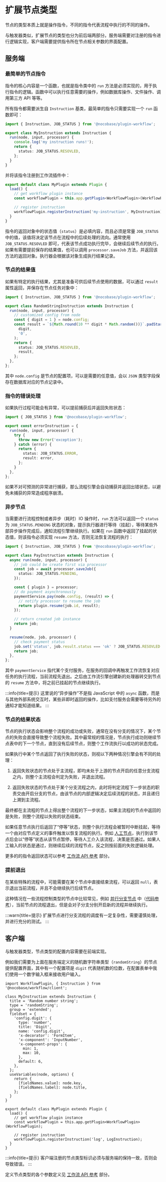 # 扩展节点类型

节点的类型本质上就是操作指令，不同的指令代表流程中执行的不同的操作。

与触发器类似，扩展节点的类型也分为前后端两部分。服务端需要对注册的指令进行逻辑实现，客户端需要提供指令所在节点相关参数的界面配置。

## 服务端

### 最简单的节点指令

指令的核心内容是一个函数，也就是指令类中的 `run` 方法是必须实现的，用于执行指令的逻辑。函数中可以执行任意需要的操作，例如数据库操作、文件操作、调用第三方 API 等等。

所有指令都需要派生自 `Instruction` 基类，最简单的指令只需要实现一个 `run` 函数即可：

```ts
import { Instruction, JOB_STATUS } from '@nocobase/plugin-workflow';

export class MyInstruction extends Instruction {
  run(node, input, processor) {
    console.log('my instruction runs!');
    return {
      status: JOB_STATUS.RESOVLED,
    };
  }
}
```

并将该指令注册到工作流插件中：

```ts
export default class MyPlugin extends Plugin {
  load() {
    // get workflow plugin instance
    const workflowPlugin = this.app.getPlugin<WorkflowPlugin>(WorkflowPlugin);

    // register instruction
    workflowPlugin.registerInstruction('my-instruction', MyInstruction);
  }
}
```

指令的返回对象中的状态值（`status`）是必填内容，而且必须是常量 `JOB_STATUS` 中的值，该值将决定该节点在流程中的后续处理的流向。通常使用 `JOB_STATUS.RESOVLED` 即可，代表该节点成功执行完毕，会继续后续节点的执行。如果有需要提前保存的结果值，也可以调用 `processor.saveJob` 方法，并返回该方法的返回对象。执行器会根据该对象生成执行结果记录。

### 节点的结果值

如果有特定的执行结果，尤其是准备可供后续节点使用的数据，可以通过 `result` 属性返回，并保存在节点任务对象中：

```ts
import { Instruction, JOB_STATUS } from '@nocobase/plugin-workflow';

export class RandomStringInstruction extends Instruction {
  run(node, input, processor) {
    // customized config from node
    const { digit = 1 } = node.config;
    const result = `${Math.round(10 ** digit * Math.random())}`.padStart(
      digit,
      '0',
    );
    return {
      status: JOB_STATUS.RESOVLED,
      result,
    };
  },
};
```

其中 `node.config` 是节点的配置项，可以是需要的任意值，会以 `JSON` 类型字段保存在数据库对应的节点记录中。

### 指令的错误处理

如果执行过程可能会有异常，可以提前捕获后并返回失败状态：

```ts
import { JOB_STATUS } from '@nocobase/plugin-workflow';

export const errorInstruction = {
  run(node, input, processor) {
    try {
      throw new Error('exception');
    } catch (error) {
      return {
        status: JOB_STATUS.ERROR,
        result: error,
      };
    }
  },
};
```

如果不对可预测的异常进行捕获，那么流程引擎会自动捕获并返回出错状态，以避免未捕获的异常造成程序崩溃。

### 异步节点

当需要进行流程控制或者异步（耗时）IO 操作时，`run` 方法可以返回一个 `status` 为 `JOB_STATUS.PENDING` 状态的对象，提示执行器进行等待（挂起），等待某些外部异步操作完成后，通知流程引擎继续执行。如果在 `run` 函数中返回了挂起的状态值，则该指令必须实现 `resume` 方法，否则无法恢复流程的执行：

```ts
import { Instruction, JOB_STATUS } from '@nocobase/plugin-workflow';

export class PayInstruction extends Instruction {
  async run(node, input, processor) {
    // job could be create first via processor
    const job = await processor.saveJob({
      status: JOB_STATUS.PENDING,
    });

    const { plugin } = processor;
    // do payment asynchronously
    paymentService.pay(node.config, (result) => {
      // notify processor to resume the job
      return plugin.resume(job.id, result);
    });

    // return created job instance
    return job;
  }

  resume(node, job, processor) {
    // check payment status
    job.set('status', job.result.status === 'ok' ? JOB_STATUS.RESOVLED : JOB_STATUS.REJECTED);
    return job;
  },
};
```

其中 `paymentService` 指代某个支付服务，在服务的回调中再触发工作流恢复对应任务的执行流程，当前流程先退出。之后由工作流引擎创建新的处理器转交到节点的 `resume` 方法中，将之前已挂起的节点继续执行。

:::info{title=提示}
这里说的“异步操作”不是指 JavaScript 中的 `async` 函数，而是与其他外部系统交互时，某些非即时返回的操作，比如支付服务会需要等待另外的通知才能知道结果。
:::

### 节点的结果状态

节点的执行状态会影响整个流程的成功或失败，通常在没有分支的情况下，某个节点的失败会直接导致整个流程失败。其中最常规的情况是，节点执行成功则继续节点表中的下一个节点，直到没有后续节点，则整个工作流执行以成功的状态完成。

如果执行中某个节点返回了执行失败的状态，则视以下两种情况引擎会有不同的处理：

1.  返回失败状态的节点处于主流程，即均未处于上游的节点开启的任意分支流程之内，则整个主流程会判定为失败，并退出流程。

2.  返回失败状态的节点处于某个分支流程之内，此时将判定流程下一步状态的职责交由开启分支的节点，由该节点的内部逻辑决定后续流程的状态，并且递归上溯到主流程。

最终都在主流程的节点上得出整个流程的下一步状态，如果主流程的节点中返回的是失败，则整个流程以失败的状态结束。

如果任意节点执行后返回了“停等”状态，则整个执行流程会被暂时中断挂起，等待一个由对应节点定义的事件触发以恢复流程的执行。例如 [人工节点](../../../workflow-manual/index/index.md)，执行到该节点后会以“停等”状态从该节点暂停，等待人工介入该流程，决策是否通过。如果人工输入的状态是通过，则继续后续的流程节点，反之则按前面的失败逻辑处理。

更多的的指令返回状态可以参考 [工作流 API 参考](../api#JOB_STATUS) 部分。

### 提前退出

在某些特殊的流程中，可能需要在某个节点中直接结束流程，可以返回 `null`，表示退出当前流程，并且不会继续执行后续节点。

这种情况在一些流程控制类型的节点中比较常见，例如 [并行分支节点](../../../workflow-parallel/index/index.md) 中（[代码参考](https://github.com/nocobase/nocobase/blob/main/packages/plugins/%40nocobase/plugin-workflow-parallel/src/server/ParallelInstruction.ts#L87)），当前节点的流程退出，但是会对子分支分别开启新的流程并继续执行。

:::warn{title=提示}
扩展节点进行分支流程的调度有一定复杂性，需要谨慎处理，并进行充分的测试。
:::

## 客户端

与触发器类型，节点类型的配置内容需要在前端实现。

例如我们需要为上面在服务端定义的随机数字符串类型（`randomString`）的节点提供配置界面，其中有一个配置项是 `digit` 代表随机数的位数，在配置表单中我们使用一个数字输入框来接收用户输入。

```tsx | pure
import WorkflowPlugin, { Instruction } from '@nocobase/workflow/client';

class MyInstruction extends Instruction {
  title = 'Random number string';
  type = 'randomString';
  group = 'extended';
  fieldset = {
    'config.digit': {
      type: 'number',
      title: 'Digit',
      name: 'config.digit',
      'x-decorator': 'FormItem',
      'x-component': 'InputNumber',
      'x-component-props': {
        min: 1,
        max: 10,
      },
      default: 6,
    },
  };
  useVariables(node, options) {
    return {
      [fieldNames.value]: node.key,
      [fieldNames.label]: node.title,
    };
  }
}

export default class MyPlugin extends Plugin {
  load() {
    // get workflow plugin instance
    const workflowPlugin = this.app.getPlugin<WorkflowPlugin>(WorkflowPlugin);

    // register instruction
    workflowPlugin.registerInstruction('log', LogInstruction);
  }
}
```

:::info{title=提示}
客户端注册的节点类型标识必须与服务端的保持一致，否则会导致错误。
:::

定义节点类型的各个参数定义见 [工作流 API 参考](../api/index.md#instruction-1) 部分。
